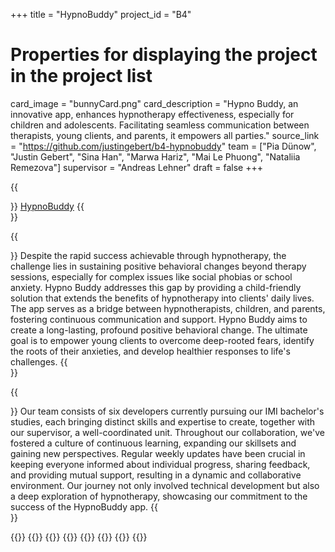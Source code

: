 +++
title = "HypnoBuddy"
project_id = "B4"

# Properties for displaying the project in the project list
card_image = "bunnyCard.png"
card_description = "Hypno Buddy, an innovative app, enhances hypnotherapy effectiveness, especially for children and adolescents. Facilitating seamless communication between therapists, young clients, and parents, it empowers all parties."
source_link = "https://github.com/justingebert/b4-hypnobuddy"
team = ["Pia Dünow", "Justin Gebert", "Sina Han", "Marwa Hariz", "Mai Le Phuong", "Nataliia Remezova"]
supervisor = "Andreas Lehner"
draft = false
+++

{{<section title="Hypno Buddy">}}
[HypnoBuddy](https://hypnobuddy-810a4.web.app)
{{</section>}}

{{<section title="Our Goal">}}
Despite the rapid success achievable through hypnotherapy, the challenge lies in sustaining positive behavioral changes beyond therapy sessions, especially for complex issues like social phobias or school anxiety. Hypno Buddy addresses this gap by providing a child-friendly solution that extends the benefits of hypnotherapy into clients' daily lives. The app serves as a bridge between hypnotherapists, children, and parents, fostering continuous communication and support. Hypno Buddy aims to create a long-lasting, profound positive behavioral change. The ultimate goal is to empower young clients to overcome deep-rooted fears, identify the roots of their anxieties, and develop healthier responses to life's challenges.
{{</section>}}



{{<section title="The team">}}
Our team consists of six developers currently pursuing our IMI bachelor's studies, each bringing distinct skills and expertise to create, together with our supervisor, a well-coordinated unit. Throughout our collaboration, we've fostered a culture of continuous learning, expanding our skillsets and gaining new perspectives. Regular weekly updates have been crucial in keeping everyone informed about individual progress, sharing feedback, and providing mutual support, resulting in a dynamic and collaborative environment. Our journey not only involved technical development but also a deep exploration of hypnotherapy, showcasing our commitment to the success of the HypnoBuddy app.
{{</section>}} 

{{<gallery>}}
{{<team-member image="justin.png" name="Justin Gebert">}}
{{<team-member image="pia.jpeg" name="Pia Dünow">}}
{{<team-member image="sina.png" name="Sina Han">}}
{{<team-member image="marwa.png" name="Marwa Hariz">}}
{{<team-member image="mai.png" name="Mai Le Phoung">}}
{{<team-member image="nathaliia.jpeg" name="Nataliia Remezova">}}
{{</gallery>}}

